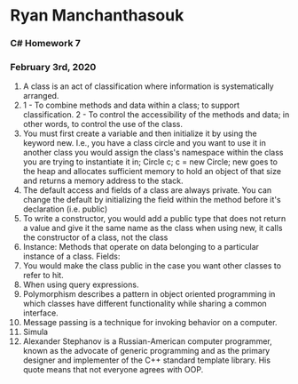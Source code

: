 # Ryan Manchanthasouk
### C# Homework 7
### February 3rd, 2020

1. A class is an act of classification where information is systematically arranged.
1. 1 - To combine methods and data within a class; to support classification.
   2 - To control the accessibility of the methods and data; in other words, to control the use of the class.
1. You must first create a variable and then initialize it by using the keyword new.  I.e., you have a class circle and you want to use it in another class you would assign the class's namespace within the class you are trying to instantiate it in; Circle c; c = new Circle;
new goes to the heap and allocates sufficient memory to hold an object of that size and returns a memory address to the stack.
1. The default access and fields of a class are always private.  You can change the default by initializing the field within the method before it's declaration (i.e. public)
1. To write a constructor, you would add a public type that does not return a value and give it the same name as the class
when using new, it calls the constructor of a class, not the class
1. Instance: Methods that operate on data belonging to a particular instance of a class.
   Fields:
1. You would make the class public in the case you want other classes to refer to hit.
1. When using query expressions.
1. Polymorphism describes a pattern in object oriented programming in which classes have different functionality while sharing a common interface.
1. Message passing is a technique for invoking behavior on a computer.
1. Simula
1. Alexander Stephanov is a Russian-American computer programmer, known as the advocate of generic programming and as the primary designer and implementer of the C++ standard template library.  His quote means that not everyone agrees with OOP.
